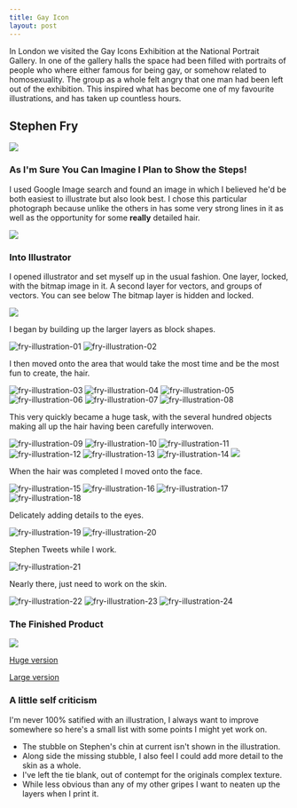 ```yaml
---
title: Gay Icon
layout: post
---
```


In London we visited the Gay Icons Exhibition at the National Portrait Gallery. In one of the gallery halls the space had been filled with portraits of people who where either famous for being gay, or somehow related to homosexuality. The group as a whole felt angry that one man had been left out of the exhibition. This inspired what has become one of my favourite illustrations, and has taken up countless hours.

## Stephen Fry

![](/media/images/stephen.png)

### As I'm Sure You Can Imagine I Plan to Show the Steps!

I used Google Image search and found an image in which I believed he'd be both easiest to illustrate but also look best. I chose this particular photograph because unlike the others in has some very strong lines in it as well as the opportunity for some **really** detailed hair.

![](/media/images/fry/safari.png")

### Into Illustrator

I opened illustrator and set myself up in the usual fashion. One layer, locked, with the bitmap image in it. A second layer for vectors, and groups of vectors. You can see below The bitmap layer is hidden and locked.

![](/media/images/fry/layers.png)

I began by building up the larger layers as block shapes.

![fry-illustration-01](/media/images/fry/fry-illustration-01.png)
![fry-illustration-02](/media/images/fry/fry-illustration-02.png)

I then moved onto the area that would take the most time and be the most fun to create, the hair.

![fry-illustration-03](/media/images/fry/fry-illustration-03.png)
![fry-illustration-04](/media/images/fry/fry-illustration-04.png)
![fry-illustration-05](/media/images/fry/fry-illustration-05.png)
![fry-illustration-06](/media/images/fry/fry-illustration-06.png)
![fry-illustration-07](/media/images/fry/fry-illustration-07.png)
![fry-illustration-08](/media/images/fry/fry-illustration-08.png)

This very quickly became a huge task, with the several hundred objects making all up the hair having been carefully interwoven.

![fry-illustration-09](/media/images/fry/fry-illustration-09.png)
![fry-illustration-10](/media/images/fry/fry-illustration-10.png)
![fry-illustration-11](/media/images/fry/fry-illustration-11.png)
![fry-illustration-12](/media/images/fry/fry-illustration-12.png)
![fry-illustration-13](/media/images/fry/fry-illustration-13.png)
![fry-illustration-14](/media/images/fry/fry-illustration-14.png)
![](/media/images/fry/hair.png)

When the hair was completed I moved onto the face.

![fry-illustration-15](/media/images/fry/fry-illustration-15.png)
![fry-illustration-16](/media/images/fry/fry-illustration-16.png)
![fry-illustration-17](/media/images/fry/fry-illustration-17.png)
![fry-illustration-18](/media/images/fry/fry-illustration-18.png)

Delicately adding details to the eyes.

![fry-illustration-19](/media/images/fry/fry-illustration-19.png)
![fry-illustration-20](/media/images/fry/fry-illustration-20.png)

Stephen Tweets while I work.

![fry-illustration-21](/media/images/fry/fry-illustration-21.png)

Nearly there, just need to work on the skin.

![fry-illustration-22](/media/images/fry/fry-illustration-22.png)
![fry-illustration-23](/media/images/fry/fry-illustration-23.png)
![fry-illustration-24](/media/images/fry/fry-illustration-24.png)

### The Finished Product

![](/media/images/fry/stephen-fry.png)

[Huge version](/media/images/fry/stephen-fry-huge.png)

[Large version](/media/images/fry/stephen-fry-large.png)

### A little self criticism

I'm never 100% satified with an illustration, I always want to improve somewhere so here's a small list with some points I might yet work on.


* The stubble on Stephen's chin at current isn't shown in the illustration.
* Along side the missing stubble, I also feel I could add more detail to the skin as a whole.
* I've left the tie blank, out of contempt for the originals complex texture.
* While less obvious than any of my other gripes I want to neaten up the layers when I print it.